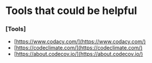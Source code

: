 # Tools that could be helpful

### [Tools]
- [https://www.codacy.com/](https://www.codacy.com/)
- [https://codeclimate.com/](https://codeclimate.com/)
- [https://about.codecov.io/](https://about.codecov.io/)

